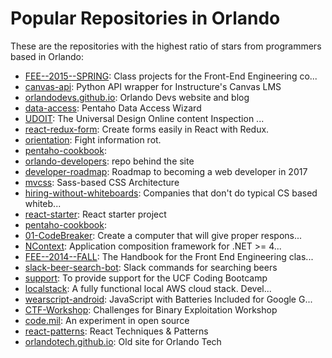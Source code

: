 # Popular Repositories in Orlando

These are the repositories with the highest ratio of stars from programmers based in Orlando:

- [FEE--2015--SPRING](https://github.com/TheIronYard--Orlando/FEE--2015--SPRING): Class projects for the Front-End Engineering co...
- [canvas-api](https://github.com/ucfopen/canvas-api): Python API wrapper for Instructure's Canvas LMS
- [orlandodevs.github.io](https://github.com/OrlandoDevs/orlandodevs.github.io): Orlando Devs website and blog
- [data-access](https://github.com/pentaho/data-access): Pentaho Data Access Wizard
- [UDOIT](https://github.com/ucfopen/UDOIT): The Universal Design Online content Inspection ...
- [react-redux-form](https://github.com/davidkpiano/react-redux-form): Create forms easily in React with Redux.
- [orientation](https://github.com/orientation/orientation): Fight information rot.
- [pentaho-cookbook](https://github.com/CodeOnCoffee/pentaho-cookbook): 
- [orlando-developers](https://github.com/TJkrusinski/orlando-developers): repo behind the site
- [developer-roadmap](https://github.com/kamranahmedse/developer-roadmap): Roadmap to becoming a web developer in 2017
- [mvcss](https://github.com/mvcss/mvcss): Sass-based CSS Architecture
- [hiring-without-whiteboards](https://github.com/poteto/hiring-without-whiteboards): Companies that don't do typical CS based whiteb...
- [react-starter](https://github.com/OrlandoDevs/react-starter): React starter project
- [pentaho-cookbook](https://github.com/pentaho-nbaker/pentaho-cookbook): 
- [01-CodeBreaker](https://github.com/codedojo-zz/01-CodeBreaker): Create a computer that will give proper respons...
- [NContext](https://github.com/PowerDMS/NContext): Application composition framework for .NET >= 4...
- [FEE--2014--FALL](https://github.com/TheIronYard--Orlando/FEE--2014--FALL): The Handbook for the Front End Engineering clas...
- [slack-beer-search-bot](https://github.com/DFieldFL/slack-beer-search-bot): Slack commands for searching beers
- [support](https://github.com/justinbesteman/support): To provide support for the UCF Coding Bootcamp
- [localstack](https://github.com/atlassian/localstack): A fully functional local AWS cloud stack. Devel...
- [wearscript-android](https://github.com/wearscript/wearscript-android): JavaScript with Batteries Included for Google G...
- [CTF-Workshop](https://github.com/kablaa/CTF-Workshop): Challenges for Binary Exploitation Workshop
- [code.mil](https://github.com/deptofdefense/code.mil): An experiment in open source
- [react-patterns](https://github.com/vasanthk/react-patterns): React Techniques & Patterns 
- [orlandotech.github.io](https://github.com/orlandotech/orlandotech.github.io): Old site for Orlando Tech
